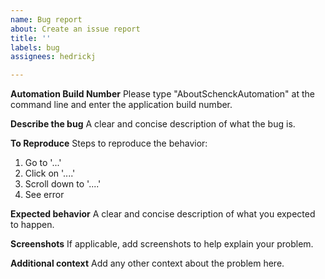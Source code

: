 ```yaml
---
name: Bug report
about: Create an issue report
title: ''
labels: bug
assignees: hedrickj

---
```


**Automation Build Number**
Please type "AboutSchenckAutomation" at the command line and enter the application build number.

**Describe the bug**
A clear and concise description of what the bug is.

**To Reproduce**
Steps to reproduce the behavior:
1. Go to '...'
2. Click on '....'
3. Scroll down to '....'
4. See error

**Expected behavior**
A clear and concise description of what you expected to happen.

**Screenshots**
If applicable, add screenshots to help explain your problem.


**Additional context**
Add any other context about the problem here.
